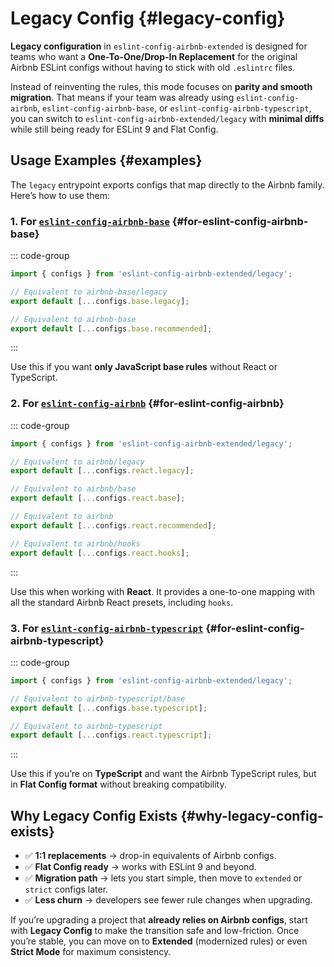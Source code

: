 # Legacy Config {#legacy-config}

**Legacy configuration** in `eslint-config-airbnb-extended` is designed for teams who want a **One-To-One/Drop-In Replacement** for the original Airbnb ESLint configs without having to stick with old `.eslintrc` files.

Instead of reinventing the rules, this mode focuses on **parity and smooth migration**. That means if your team was already using `eslint-config-airbnb`, `eslint-config-airbnb-base`, or `eslint-config-airbnb-typescript`, you can switch to `eslint-config-airbnb-extended/legacy` with **minimal diffs** while still being ready for ESLint 9 and Flat Config.

## Usage Examples {#examples}

The `legacy` entrypoint exports configs that map directly to the Airbnb family. Here’s how to use them:

### 1. For [`eslint-config-airbnb-base`](https://www.npmjs.com/package/eslint-config-airbnb-base) {#for-eslint-config-airbnb-base}

::: code-group

```ts [eslint.config.mjs]
import { configs } from 'eslint-config-airbnb-extended/legacy';

// Equivalent to airbnb-base/legacy
export default [...configs.base.legacy];

// Equivalent to airbnb-base
export default [...configs.base.recommended];
```

:::

Use this if you want **only JavaScript base rules** without React or TypeScript.

### 2. For [`eslint-config-airbnb`](https://www.npmjs.com/package/eslint-config-airbnb) {#for-eslint-config-airbnb}

::: code-group

```ts [eslint.config.mjs]
import { configs } from 'eslint-config-airbnb-extended/legacy';

// Equivalent to airbnb/legacy
export default [...configs.react.legacy];

// Equivalent to airbnb/base
export default [...configs.react.base];

// Equivalent to airbnb
export default [...configs.react.recommended];

// Equivalent to airbnb/hooks
export default [...configs.react.hooks];
```

:::

Use this when working with **React**. It provides a one-to-one mapping with all the standard Airbnb React presets, including `hooks`.

### 3. For [`eslint-config-airbnb-typescript`](https://www.npmjs.com/package/eslint-config-airbnb-typescript) {#for-eslint-config-airbnb-typescript}

::: code-group

```ts [eslint.config.mjs]
import { configs } from 'eslint-config-airbnb-extended/legacy';

// Equivalent to airbnb-typescript/base
export default [...configs.base.typescript];

// Equivalent to airbnb-typescript
export default [...configs.react.typescript];
```

:::

Use this if you’re on **TypeScript** and want the Airbnb TypeScript rules, but in **Flat Config format** without breaking compatibility.

## Why Legacy Config Exists {#why-legacy-config-exists}

* ✅ **1:1 replacements** → drop-in equivalents of Airbnb configs.
* ✅ **Flat Config ready** → works with ESLint 9 and beyond.
* ✅ **Migration path** → lets you start simple, then move to `extended` or `strict` configs later.
* ✅ **Less churn** → developers see fewer rule changes when upgrading.

If you’re upgrading a project that **already relies on Airbnb configs**, start with **Legacy Config** to make the transition safe and low-friction. Once you’re stable, you can move on to **Extended** (modernized rules) or even **Strict Mode** for maximum consistency.
